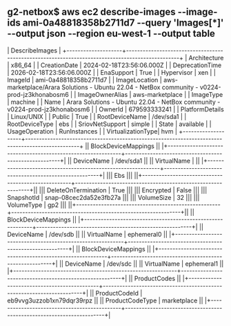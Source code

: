 

g2-netbox$ aws ec2 describe-images --image-ids ami-0a48818358b2711d7 --query 'Images[*]' --output json --region eu-west-1 --output table
------------------------------------------------------------------------------------------------------------------------
|                                                    DescribeImages                                                    |
+--------------------+-------------------------------------------------------------------------------------------------+
|  Architecture      |  x86_64                                                                                         |
|  CreationDate      |  2024-02-18T23:56:06.000Z                                                                       |
|  DeprecationTime   |  2026-02-18T23:56:06.000Z                                                                       |
|  EnaSupport        |  True                                                                                           |
|  Hypervisor        |  xen                                                                                            |
|  ImageId           |  ami-0a48818358b2711d7                                                                          |
|  ImageLocation     |  aws-marketplace/Arara Solutions - Ubuntu 22.04 - NetBox community - v0224-prod-jz3khonabosm6   |
|  ImageOwnerAlias   |  aws-marketplace                                                                                |
|  ImageType         |  machine                                                                                        |
|  Name              |  Arara Solutions - Ubuntu 22.04 - NetBox community - v0224-prod-jz3khonabosm6                   |
|  OwnerId           |  679593333241                                                                                   |
|  PlatformDetails   |  Linux/UNIX                                                                                     |
|  Public            |  True                                                                                           |
|  RootDeviceName    |  /dev/sda1                                                                                      |
|  RootDeviceType    |  ebs                                                                                            |
|  SriovNetSupport   |  simple                                                                                         |
|  State             |  available                                                                                      |
|  UsageOperation    |  RunInstances                                                                                   |
|  VirtualizationType|  hvm                                                                                            |
+--------------------+-------------------------------------------------------------------------------------------------+
||                                                 BlockDeviceMappings                                                ||
|+-------------------------------------------------------------+------------------------------------------------------+|
||  DeviceName                                                 |  /dev/sda1                                           ||
||  VirtualName                                                |                                                      ||
|+-------------------------------------------------------------+------------------------------------------------------+|
|||                                                        Ebs                                                       |||
||+----------------------------------------------------+-------------------------------------------------------------+||
|||  DeleteOnTermination                               |  True                                                       |||
|||  Encrypted                                         |  False                                                      |||
|||  SnapshotId                                        |  snap-08cec2da52e3fb27a                                     |||
|||  VolumeSize                                        |  32                                                         |||
|||  VolumeType                                        |  gp2                                                        |||
||+----------------------------------------------------+-------------------------------------------------------------+||
||                                                 BlockDeviceMappings                                                ||
|+-----------------------------------------------------------+--------------------------------------------------------+|
||  DeviceName                                               |  /dev/sdb                                              ||
||  VirtualName                                              |  ephemeral0                                            ||
|+-----------------------------------------------------------+--------------------------------------------------------+|
||                                                 BlockDeviceMappings                                                ||
|+-----------------------------------------------------------+--------------------------------------------------------+|
||  DeviceName                                               |  /dev/sdc                                              ||
||  VirtualName                                              |  ephemeral1                                            ||
|+-----------------------------------------------------------+--------------------------------------------------------+|
||                                                    ProductCodes                                                    ||
|+---------------------------------------------+----------------------------------------------------------------------+|
||  ProductCodeId                              |  eb9vvg3uzzob1xn79dqr39rpz                                           ||
||  ProductCodeType                            |  marketplace                                                         ||
|+---------------------------------------------+----------------------------------------------------------------------+|
